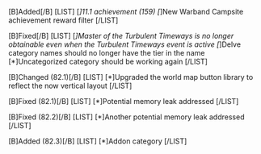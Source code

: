 [B]Added[/B]
[LIST]
[*]11.1 achievement (159)
[*]New Warband Campsite achievement reward filter
[/LIST]

[B]Fixed[/B]
[LIST]
[*]Master of the Turbulent Timeways is no longer obtainable even when the Turbulent Timeways event is active
[*]Delve category names should no longer have the tier in the name
[*]Uncategorized category should be working again
[/LIST]

[B]Changed (82.1)[/B]
[LIST]
[*]Upgraded the world map button library to reflect the now vertical layout
[/LIST]

[B]Fixed (82.1)[/B]
[LIST]
[*]Potential memory leak addressed
[/LIST]

[B]Fixed (82.2)[/B]
[LIST]
[*]Another potential memory leak addressed
[/LIST]

[B]Added (82.3)[/B]
[LIST]
[*]Addon category
[/LIST]